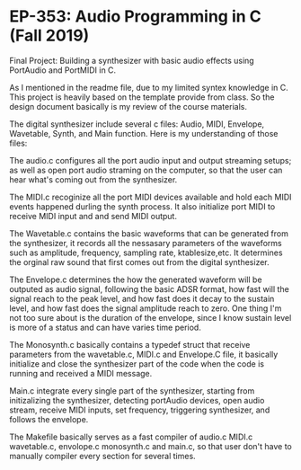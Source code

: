 # EP-353: Audio Programming in C (Fall 2019)

Final Project: Building a synthesizer with basic audio effects using PortAudio and PortMIDI in C.

As I mentioned in the readme file, due to my limited syntex knowledge in C. This project is heavily based on the template provide from class. So the design document basically is my review of the course materials.

The digital synthesizer include several c files: Audio, MIDI, Envelope, Wavetable, Synth, and Main function. Here is my understanding of those files:

The audio.c configures all the port audio input and output streaming setups; as well as open port audio straming on the computer, so that the user can hear what's coming out from the synthesizer.

The MIDI.c recoginize all the port MIDI devices available and hold each MIDI events happened durling the synth process. It also initialize port MIDI to receive MIDI input and and send MIDI output.

The Wavetable.c contains the basic waveforms that can be generated from the synthesizer, it records all the nessasary parameters of the waveforms such as amplitude, frequency, sampling rate, ktablesize,etc. It determines the orginal raw sound that first comes out from the digital synthesizer. 

The Envelope.c determines the how the generated waveform will be outputed as audio signal, following the basic ADSR format, how fast will the signal reach to the peak level, and how fast does it decay to the sustain level, and how fast does the signal amplitude reach to zero. One thing I'm not too sure about is the duration of the envelope, since I know sustain level is more of a status and can have varies time period.

The Monosynth.c basically contains a typedef struct that receive parameters from the wavetable.c, MIDI.c and Envelope.C file, it basically initialize and close the synthesizer part of the code when the code is running and received a MIDI message. 

Main.c integrate every single part of the synthesizer, starting from initizalizing the synthesizer, detecting portAudio devices, open audio stream, receive MIDI inputs, set frequency, triggering synthesizer, and follows the envelope. 

The Makefile basically serves as a fast compiler of audio.c MIDI.c wavetable.c, envolope.c monosynth.c and main.c, so that user don't have to manually compiler every section for several times. 